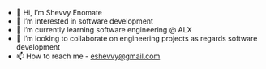 - 👋 Hi, I’m Shevvy Enomate
- 👀 I’m interested in software development 
- 🌱 I’m currently learning software engineering @ ALX
- 💞️ I’m looking to collaborate on engineering projects as regards software development
- 📫 How to reach me - eshevvy@gmail.com

<!---
eshevvy/eshevvy is a ✨ special ✨ repository because its `README.md` (this file) appears on your GitHub profile.
You can click the Preview link to take a look at your changes.
--->
